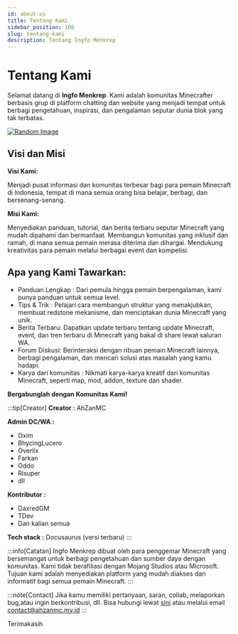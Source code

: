 ```yaml
---
id: about-us
title: Tentang Kami
sidebar_position: 100
slug: tentang-kami
description: Tentang Ingfo Menkrep
---
```


# Tentang Kami

Selamat datang di **Ingfo Menkrep**. Kami adalah komunitas Minecrafter berbasis grup di platform chatting dan website yang menjadi tempat untuk berbagi pengetahuan, inspirasi, dan pengalaman seputar dunia blok yang tak terbatas.

[![Random Image](https://imapi.ingfomenkrep.my.id/random-image-url)](https://imapi.ingfomenkrep.my.id/random-link)

## Visi dan Misi

**Visi Kami:**

Menjadi pusat informasi dan komunitas terbesar bagi para pemain Minecraft di Indonesia, tempat di mana semua orang bisa belajar, berbagi, dan bersenang-senang.

**Misi Kami:**

Menyediakan panduan, tutorial, dan berita terbaru seputar Minecraft yang mudah dipahami dan bermanfaat.
Membangun komunitas yang inklusif dan ramah, di mana semua pemain merasa diterima dan dihargai.
Mendukung kreativitas para pemain melalui berbagai event dan kompetisi.

## Apa yang Kami Tawarkan:

- Panduan Lengkap : Dari pemula hingga pemain berpengalaman, kami punya panduan untuk semua level.
- Tips & Trik : Pelajari cara membangun struktur yang menakjubkan, membuat redstone mekanisme, dan menciptakan dunia Minecraft yang unik.
- Berita Terbaru: Dapatkan update terbaru tentang update Minecraft, event, dan tren terbaru di Minecraft yang bakal di share lewat saluran WA.
- Forum Diskusi: Berinteraksi dengan ribuan pemain Minecraft lainnya, berbagi pengalaman, dan mencari solusi atas masalah yang kamu hadapi.
- Karya dari komunitas : Nikmati karya-karya kreatif dari komunitas Minecraft, seperti map, mod, addon, texture dan shader.

**Bergabunglah dengan Komunitas Kami!**

:::tip[Creator]
**Creator :** AhZanMC

**Admin DC/WA :**
- Oxim
- BhycingLucero
- Overlix
- Farkan
- Oddo
- Risuper
- dll

**Kontributor :**
- DaxredGM
- TDev
- Dan kalian semua

**Tech stack :** Docusaurus (versi terbaru)
:::

:::info[Catatan]
Ingfo Menkrep dibuat oleh para penggemar Minecraft yang bersemangat untuk berbagi pengetahuan dan sumber daya dengan komunitas. Kami tidak berafiliasi dengan Mojang Studios atau Microsoft. Tujuan kami adalah menyediakan platform yang mudah diakses dan informatif bagi semua pemain Minecraft.
:::

:::note[Contact]
Jika kamu memiliki pertanyaan, saran, collab, melaporkan bug,atau ingin berkontribusi, dll. Bisa hubungi lewat [sini](https://ingfomenkrep.my.id/contact) atau melalui email contact@ahzanmc.my.id
:::

Terimakasih